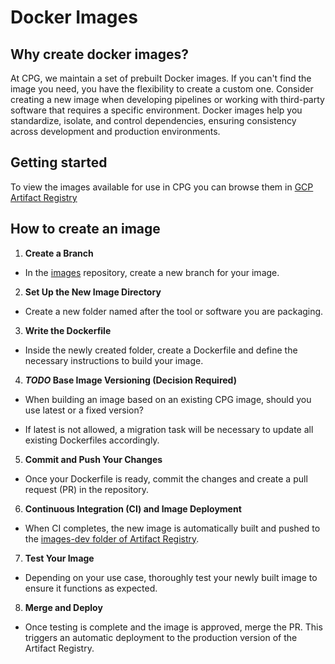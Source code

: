 # Docker Images

## Why create docker images?

At CPG, we maintain a set of prebuilt Docker images. If you can't find the image you need, you have the flexibility to create a custom one. Consider creating a new image when developing pipelines or working with third-party software that requires a specific environment. Docker images help you standardize, isolate, and control dependencies, ensuring consistency across development and production environments.

## Getting started

To view the images available for use in CPG you can browse them in
[GCP Artifact Registry](https://console.cloud.google.com/artifacts/docker/cpg-common/australia-southeast1/images?orgonly=true&project=cpg-common&supportedpurview=project)

## How to create an image

1. **Create a Branch**
* In the [images](https://github.com/populationgenomics/images) repository, create a new branch for your image.

2. **Set Up the New Image Directory**
* Create a new folder named after the tool or software you are packaging.

3. **Write the Dockerfile**
* Inside the newly created folder, create a Dockerfile and define the necessary instructions to build your image.

4. **_TODO_ Base Image Versioning (Decision Required)**
* When building an image based on an existing CPG image, should you use latest or a fixed version?

* If latest is not allowed, a migration task will be necessary to update all existing Dockerfiles accordingly.

5. **Commit and Push Your Changes**
* Once your Dockerfile is ready, commit the changes and create a pull request (PR) in the repository.

6. **Continuous Integration (CI) and Image Deployment**

* When CI completes, the new image is automatically built and pushed to the [images-dev folder of Artifact Registry](https://console.cloud.google.com/artifacts/docker/cpg-common/australia-southeast1/images-dev?orgonly=true&project=cpg-common&supportedpurview=project). 

7. **Test Your Image**

* Depending on your use case, thoroughly test your newly built image to ensure it functions as expected.

8. **Merge and Deploy**

* Once testing is complete and the image is approved, merge the PR. This triggers an automatic deployment to the production version of the Artifact Registry.